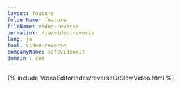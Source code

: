 ```yaml
---
layout: feature
folderName: feature
fileName: video-reverse
permalink: /ja/video-reverse
lang: ja
tool: video-reverse
companyName: safevideokit
domain : com
---
```


{% include VideoEditorIndex/reverseOrSlowVideo.html %}

   